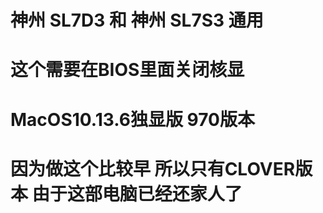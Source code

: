 # 神州 SL7D3 和 神州 SL7S3 通用

# 这个需要在BIOS里面关闭核显

# MacOS10.13.6独显版 970版本

# 因为做这个比较早 所以只有CLOVER版本 由于这部电脑已经还家人了
